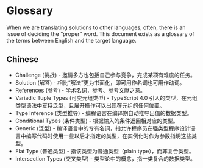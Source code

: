 # Glossary

When we are translating solutions to other languages, often, there is an issue of deciding the “proper” word.
This document exists as a glossary of the terms between English and the target language.

## Chinese

- Challenge (挑战) - 邀请多方也包括自己参与竞争，完成某项有难度的任务。
- Solution (解答) - 相比“解法”更为书面化，即可用作名词也可用作动词。
- References (参考) - 学术名词，参考、参考文献之意。
- Variadic Tuple Types (可变元组类型) - TypeScript 4.0 引入的类型，在元组类型语法中支持泛型，且展开操作可以出现在元组的任何位置。
- Type Inference (类型推导) - 编程语言在编译期自动推导出值的数据类型。
- Conditional Types (条件类型) - 根据输入的条件返回相对应的类型。
- Generic (泛型) - 编译语言中的专有名词，指允许程序员在强类型程序设计语言中编写代码时使用一些以后才指定的类型，在实例化时作为参数指明这些类型。
- Flat Type (普通类型) - 指该类型为普通类型（plain type），而非复合类型。
- Intersection Types (交叉类型) - 类型论中的概念，指一类复合的数据类型。
